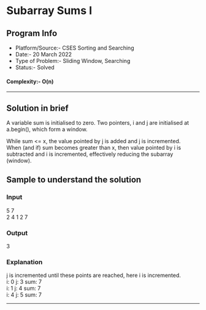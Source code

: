# Subarray Sums I
## Program Info
- Platform/Source:-     CSES Sorting and Searching 
- Date:-                20 March 2022
- Type of Problem:-     Sliding Window, Searching
- Status:-              Solved
#### Complexity:-       O(n)
---
## Solution in brief

A variable sum is initialised to zero. Two pointers, i and j are initialised at a.begin(), which form a window.

While sum <= x, the value pointed by j is added and j is incremented.\
When (and if) sum becomes greater than x, then value pointed by i is subtracted and i is incremented, effectively reducing the subarray (window).


## Sample to understand the solution

### Input
5 7\
2 4 1 2 7

### Output
3

### Explanation
j is incremented until these points are reached, here i is incremented.\
i: 0 j: 3 sum: 7\
i: 1 j: 4 sum: 7\
i: 4 j: 5 sum: 7

---